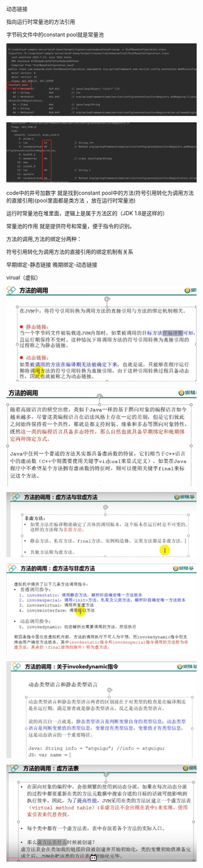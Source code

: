 动态链接

指向运行时常量池的方法引用

字节码文件中的constant pool就是常量池

![img_11.png](img2/img_11.png)

![img_12.png](img2/img_12.png)

code中的井号加数字 就是找到constant pool中的方法(符号引用转化为调用方法的直接引用)(pool里面都是类方法 ，放在运行时常量池)

运行时常量池在堆里面，逻辑上是属于方法区的（JDK 1.8是这样的）

常量池的作用 就是提供符号和常量，便于指令的识别。

方法的调用,方法的绑定分两种：

符号引用转化为调用方法的直接引用的绑定机制有关系

早期绑定-静态链接
晚期绑定-动态链接

virual（虚拟）

![img_13.png](img2/img_13.png)

![img_14.png](img2/img_14.png)

![img_15.png](img2/img_15.png)

![img_16.png](img2/img_16.png)

![img_17.png](img2/img_17.png)

![img_18.png](img2/img_18.png)